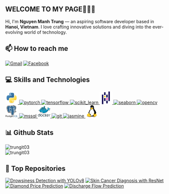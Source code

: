 ## WELCOME TO MY PAGE👋👋👋
Hi, I'm **Nguyen Manh Trung** — an aspiring software developer based in **Hanoi, Vietnam**.
I love crafting innovative solutions and diving into the ever-evolving world of technology.


## 📫 How to reach me
[![Gmail](https://img.shields.io/badge/Gmail-D14836?style=for-the-badge&logo=gmail&logoColor=white)](mailto:nmt2811203@gmail.com) [![Facebook](https://img.shields.io/badge/Facebook-1877F2?style=for-the-badge&logo=facebook&logoColor=white)](https://www.facebook.com/trung.nguyenmanh.501)


## 💻 Skills and Technologies

<p align="left">
  <a href="https://www.python.org" target="_blank" rel="noreferrer">
    <img src="https://raw.githubusercontent.com/devicons/devicon/master/icons/python/python-original.svg" alt="python" width="40" height="40"/>
  </a>
  <a href="https://pytorch.org/" target="_blank" rel="noreferrer">
    <img src="https://www.vectorlogo.zone/logos/pytorch/pytorch-icon.svg" alt="pytorch" width="40" height="40"/>
  </a>
  <a href="https://www.tensorflow.org" target="_blank" rel="noreferrer">
    <img src="https://www.vectorlogo.zone/logos/tensorflow/tensorflow-icon.svg" alt="tensorflow" width="40" height="40"/>
  </a>
  <a href="https://scikit-learn.org/" target="_blank" rel="noreferrer">
    <img src="https://upload.wikimedia.org/wikipedia/commons/0/05/Scikit_learn_logo_small.svg" alt="scikit_learn" width="40" height="40"/>
  </a>
  <a href="https://pandas.pydata.org/" target="_blank" rel="noreferrer">
    <img src="https://raw.githubusercontent.com/devicons/devicon/master/icons/pandas/pandas-original.svg" alt="pandas" width="40" height="40"/>
  </a>
  <a href="https://seaborn.pydata.org/" target="_blank" rel="noreferrer">
    <img src="https://seaborn.pydata.org/_images/logo-mark-lightbg.svg" alt="seaborn" width="40" height="40"/>
  </a>
  <a href="https://opencv.org/" target="_blank" rel="noreferrer">
    <img src="https://www.vectorlogo.zone/logos/opencv/opencv-icon.svg" alt="opencv" width="40" height="40"/>
  </a>
  <a href="https://www.postgresql.org" target="_blank" rel="noreferrer">
    <img src="https://raw.githubusercontent.com/devicons/devicon/master/icons/postgresql/postgresql-original-wordmark.svg" alt="postgresql" width="40" height="40"/>
  </a>
  <a href="https://www.microsoft.com/en-us/sql-server" target="_blank" rel="noreferrer">
    <img src="https://www.svgrepo.com/show/303229/microsoft-sql-server-logo.svg" alt="mssql" width="40" height="40"/>
  </a>
  <a href="https://www.docker.com/" target="_blank" rel="noreferrer">
    <img src="https://raw.githubusercontent.com/devicons/devicon/master/icons/docker/docker-original-wordmark.svg" alt="docker" width="40" height="40"/>
  </a>
  <a href="https://git-scm.com/" target="_blank" rel="noreferrer">
    <img src="https://www.vectorlogo.zone/logos/git-scm/git-scm-icon.svg" alt="git" width="40" height="40"/>
  </a>
  <a href="https://jasmine.github.io/" target="_blank" rel="noreferrer">
    <img src="https://www.vectorlogo.zone/logos/jasmine/jasmine-icon.svg" alt="jasmine" width="40" height="40"/>
  </a>
  <a href="https://www.linux.org/" target="_blank" rel="noreferrer">
    <img src="https://raw.githubusercontent.com/devicons/devicon/master/icons/linux/linux-original.svg" alt="linux" width="40" height="40"/>
  </a>
</p>


## 📊 Github Stats

<p align="left">
  <img src="https://github-readme-stats.vercel.app/api?username=trungit03&show_icons=true&locale=en&theme=radical" alt="trungit03" />
  <br>
  <img src="https://github-readme-stats.vercel.app/api/top-langs?username=trungit03&show_icons=true&locale=en&layout=compact&theme=radical" alt="trungit03" />
</p>


## 🚀 Top Repositories

[![Drowsiness Detection with YOLOv8](https://github-readme-stats.vercel.app/api/pin/?username=trungit03&repo=Drowsiness-Detection-Yolov8&theme=dark)](https://github.com/trungit03/Drowsiness-Detection-Yolov8)
[![Skin Cancer Diagnosis with ResNet](https://github-readme-stats.vercel.app/api/pin/?username=trungit03&repo=Skin-Cancer-Diagnosis-Resnet&theme=dark)](https://github.com/trungit03/Skin-Cancer-Diagnosis-Resnet)
[![Diamond Price Prediction](https://github-readme-stats.vercel.app/api/pin/?username=trungit03&repo=Diamond-Price-Prediction&theme=dark)](https://github.com/trungit03/Diamond-Price-Prediction)
[![Discharge Flow Prediction](https://github-readme-stats.vercel.app/api/pin/?username=trungit03&repo=Discharge_Flow_Prediction&theme=dark)](https://github.com/trungit03/Discharge_Flow_Prediction)
<!--
**trungit03/trungit03** is a ✨ _special_ ✨ repository because its `README.md` (this file) appears on your GitHub profile.

Here are some ideas to get you started:

- 🔭 I’m currently working on ...
- 🌱 I’m currently learning ...
- 👯 I’m looking to collaborate on ...
- 🤔 I’m looking for help with ...
- 💬 Ask me about ...
- 📫 How to reach me: ...
- 😄 Pronouns: ...
- ⚡ Fun fact: ...
-->
